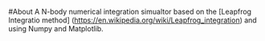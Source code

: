 #About
A N-body numerical integration simualtor based on the [Leapfrog Integratio method] (https://en.wikipedia.org/wiki/Leapfrog_integration) and using Numpy and Matplotlib.

